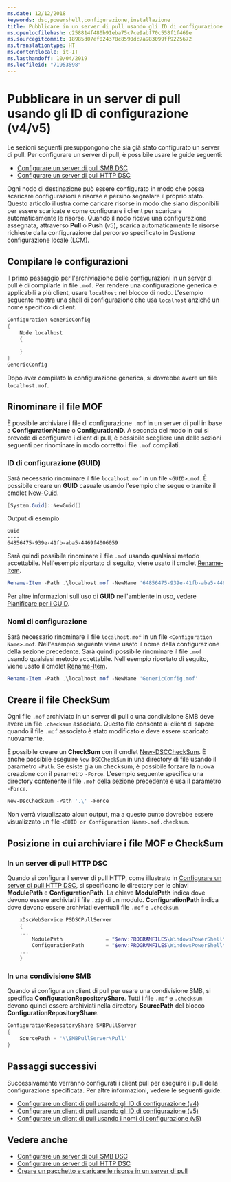 ```yaml
---
ms.date: 12/12/2018
keywords: dsc,powershell,configurazione,installazione
title: Pubblicare in un server di pull usando gli ID di configurazione (v4/v5)
ms.openlocfilehash: c258814f480b91eba75c7ce9abf70c558f1f469e
ms.sourcegitcommit: 18985d07ef024378c8590dc7a983099ff9225672
ms.translationtype: HT
ms.contentlocale: it-IT
ms.lasthandoff: 10/04/2019
ms.locfileid: "71953598"
---
```

# <a name="publish-to-a-pull-server-using-configuration-ids-v4v5"></a>Pubblicare in un server di pull usando gli ID di configurazione (v4/v5)

Le sezioni seguenti presuppongono che sia già stato configurato un server di pull. Per configurare un server di pull, è possibile usare le guide seguenti:

- [Configurare un server di pull SMB DSC](pullServerSmb.md)
- [Configurare un server di pull HTTP DSC](pullServer.md)

Ogni nodo di destinazione può essere configurato in modo che possa scaricare configurazioni e risorse e persino segnalare il proprio stato. Questo articolo illustra come caricare risorse in modo che siano disponibili per essere scaricate e come configurare i client per scaricare automaticamente le risorse. Quando il nodo riceve una configurazione assegnata, attraverso **Pull** o **Push** (v5), scarica automaticamente le risorse richieste dalla configurazione dal percorso specificato in Gestione configurazione locale (LCM).

## <a name="compile-configurations"></a>Compilare le configurazioni

Il primo passaggio per l'archiviazione delle [configurazioni](../configurations/configurations.md) in un server di pull è di compilarle in file `.mof`. Per rendere una configurazione generica e applicabili a più client, usare `localhost` nel blocco di nodo. L'esempio seguente mostra una shell di configurazione che usa `localhost` anziché un nome specifico di client.

```powershell
Configuration GenericConfig
{
    Node localhost
    {

    }
}
GenericConfig
```

Dopo aver compilato la configurazione generica, si dovrebbe avere un file `localhost.mof`.

## <a name="renaming-the-mof-file"></a>Rinominare il file MOF

È possibile archiviare i file di configurazione `.mof` in un server di pull in base a **ConfigurationName** o **ConfigurationID**. A seconda del modo in cui si prevede di configurare i client di pull, è possibile scegliere una delle sezioni seguenti per rinominare in modo corretto i file `.mof` compilati.

### <a name="configuration-ids-guid"></a>ID di configurazione (GUID)

Sarà necessario rinominare il file `localhost.mof` in un file `<GUID>.mof`. È possibile creare un **GUID** casuale usando l'esempio che segue o tramite il cmdlet [New-Guid](/powershell/module/microsoft.powershell.utility/new-guid).

```powershell
[System.Guid]::NewGuid()
```

Output di esempio

```Output
Guid
----
64856475-939e-41fb-aba5-4469f4006059
```

Sarà quindi possibile rinominare il file `.mof` usando qualsiasi metodo accettabile. Nell'esempio riportato di seguito, viene usato il cmdlet [Rename-Item](/powershell/module/microsoft.powershell.management/rename-item).

```powershell
Rename-Item -Path .\localhost.mof -NewName '64856475-939e-41fb-aba5-4469f4006059.mof'
```

Per altre informazioni sull'uso di **GUID** nell'ambiente in uso, vedere [Pianificare per i GUID](/powershell/dsc/secureserver#guids).

### <a name="configuration-names"></a>Nomi di configurazione

Sarà necessario rinominare il file `localhost.mof` in un file `<Configuration Name>.mof`. Nell'esempio seguente viene usato il nome della configurazione della sezione precedente. Sarà quindi possibile rinominare il file `.mof` usando qualsiasi metodo accettabile. Nell'esempio riportato di seguito, viene usato il cmdlet [Rename-Item](/powershell/module/microsoft.powershell.management/rename-item).

```powershell
Rename-Item -Path .\localhost.mof -NewName 'GenericConfig.mof'
```

## <a name="create-the-checksum"></a>Creare il file CheckSum

Ogni file `.mof` archiviato in un server di pull o una condivisione SMB deve avere un file `.checksum` associato.
Questo file consente ai client di sapere quando il file `.mof` associato è stato modificato e deve essere scaricato nuovamente.

È possibile creare un **CheckSum** con il cmdlet [New-DSCCheckSum](/powershell/module/psdesiredstateconfiguration/new-dscchecksum). È anche possibile eseguire `New-DSCCheckSum` in una directory di file usando il parametro `-Path`.
Se esiste già un checksum, è possibile forzare la nuova creazione con il parametro `-Force`. L'esempio seguente specifica una directory contenente il file `.mof` della sezione precedente e usa il parametro `-Force`.

```powershell
New-DscChecksum -Path '.\' -Force
```

Non verrà visualizzato alcun output, ma a questo punto dovrebbe essere visualizzato un file `<GUID or Configuration Name>.mof.checksum`.

## <a name="where-to-store-mof-files-and-checksums"></a>Posizione in cui archiviare i file MOF e CheckSum

### <a name="on-a-dsc-http-pull-server"></a>In un server di pull HTTP DSC

Quando si configura il server di pull HTTP, come illustrato in [Configurare un server di pull HTTP DSC](pullServer.md), si specificano le directory per le chiavi **ModulePath** e **ConfigurationPath**. La chiave **ModulePath** indica dove devono essere archiviati i file `.zip` di un modulo. **ConfigurationPath** indica dove devono essere archiviati eventuali file `.mof` e `.checksum`.

```powershell
    xDscWebService PSDSCPullServer
    {
    ...
        ModulePath              = "$env:PROGRAMFILES\WindowsPowerShell\DscService\Modules"
        ConfigurationPath       = "$env:PROGRAMFILES\WindowsPowerShell\DscService\Configuration"
    ...
    }

```

### <a name="on-an-smb-share"></a>In una condivisione SMB

Quando si configura un client di pull per usare una condivisione SMB, si specifica **ConfigurationRepositoryShare**.
Tutti i file `.mof` e `.checksum` devono quindi essere archiviati nella directory **SourcePath** del blocco **ConfigurationRepositoryShare**.

```powershell
ConfigurationRepositoryShare SMBPullServer
{
    SourcePath = '\\SMBPullServer\Pull'
}
```

## <a name="next-steps"></a>Passaggi successivi

Successivamente verranno configurati i client pull per eseguire il pull della configurazione specificata. Per altre informazioni, vedere le seguenti guide:

- [Configurare un client di pull usando gli ID di configurazione (v4)](pullClientConfigId4.md)
- [Configurare un client di pull usando gli ID di configurazione (v5)](pullClientConfigId.md)
- [Configurare un client di pull usando i nomi di configurazione (v5)](pullClientConfigNames.md)

## <a name="see-also"></a>Vedere anche

- [Configurare un server di pull SMB DSC](pullServerSmb.md)
- [Configurare un server di pull HTTP DSC](pullServer.md)
- [Creare un pacchetto e caricare le risorse in un server di pull](package-upload-resources.md)
